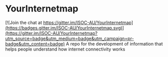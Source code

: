 # YourInternetmap

[![Join the chat at https://gitter.im/ISOC-AU/YourInternetmap](https://badges.gitter.im/ISOC-AU/YourInternetmap.svg)](https://gitter.im/ISOC-AU/YourInternetmap?utm_source=badge&utm_medium=badge&utm_campaign=pr-badge&utm_content=badge)
A repo for the development of information that helps people understand how internet connectivity works
